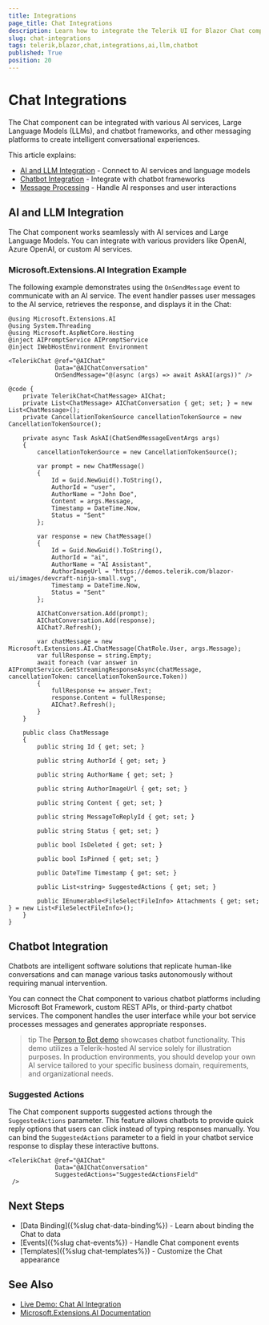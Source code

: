 ```yaml
---
title: Integrations
page_title: Chat Integrations
description: Learn how to integrate the Telerik UI for Blazor Chat component with AI services, LLMs, and chatbot frameworks.
slug: chat-integrations
tags: telerik,blazor,chat,integrations,ai,llm,chatbot
published: True
position: 20
---
```


# Chat Integrations

The Chat component can be integrated with various AI services, Large Language Models (LLMs), and chatbot frameworks, and other messaging platforms to create intelligent conversational experiences.

This article explains:

* [AI and LLM Integration](#ai-and-llm-integration) - Connect to AI services and language models
* [Chatbot Integration](#chatbot-integration) - Integrate with chatbot frameworks
* [Message Processing](#message-processing) - Handle AI responses and user interactions

## AI and LLM Integration

The Chat component works seamlessly with AI services and Large Language Models. You can integrate with various providers like OpenAI, Azure OpenAI, or custom AI services. 

### Microsoft.Extensions.AI Integration Example

The following example demonstrates using the `OnSendMessage` event to communicate with an AI service. The event handler passes user messages to the AI service, retrieves the response, and displays it in the Chat:

````RAZOR.skip-repl
@using Microsoft.Extensions.AI
@using System.Threading
@using Microsoft.AspNetCore.Hosting
@inject AIPromptService AIPromptService
@inject IWebHostEnvironment Environment

<TelerikChat @ref="@AIChat"
             Data="@AIChatConversation"
             OnSendMessage="@(async (args) => await AskAI(args))" />

@code {
    private TelerikChat<ChatMessage> AIChat;
    private List<ChatMessage> AIChatConversation { get; set; } = new List<ChatMessage>();
    private CancellationTokenSource cancellationTokenSource = new CancellationTokenSource();

    private async Task AskAI(ChatSendMessageEventArgs args)
    {
        cancellationTokenSource = new CancellationTokenSource();
        
        var prompt = new ChatMessage()
        {
            Id = Guid.NewGuid().ToString(),
            AuthorId = "user",
            AuthorName = "John Doe",
            Content = args.Message,
            Timestamp = DateTime.Now,
            Status = "Sent"
        };

        var response = new ChatMessage()
        {
            Id = Guid.NewGuid().ToString(),
            AuthorId = "ai",
            AuthorName = "AI Assistant",
            AuthorImageUrl = "https://demos.telerik.com/blazor-ui/images/devcraft-ninja-small.svg",
            Timestamp = DateTime.Now,
            Status = "Sent"
        };

        AIChatConversation.Add(prompt);
        AIChatConversation.Add(response);
        AIChat?.Refresh();

        var chatMessage = new Microsoft.Extensions.AI.ChatMessage(ChatRole.User, args.Message);
        var fullResponse = string.Empty;
        await foreach (var answer in AIPromptService.GetStreamingResponseAsync(chatMessage, cancellationToken: cancellationTokenSource.Token))
        {
            fullResponse += answer.Text;
            response.Content = fullResponse;
            AIChat?.Refresh();
        }
    }

    public class ChatMessage
    {
        public string Id { get; set; }

        public string AuthorId { get; set; }

        public string AuthorName { get; set; }

        public string AuthorImageUrl { get; set; }

        public string Content { get; set; }

        public string MessageToReplyId { get; set; }

        public string Status { get; set; }

        public bool IsDeleted { get; set; }

        public bool IsPinned { get; set; }

        public DateTime Timestamp { get; set; }

        public List<string> SuggestedActions { get; set; }

        public IEnumerable<FileSelectFileInfo> Attachments { get; set; } = new List<FileSelectFileInfo>();
    }
}
````

## Chatbot Integration

Chatbots are intelligent software solutions that replicate human-like conversations and can manage various tasks autonomously without requiring manual intervention.

You can connect the Chat component to various chatbot platforms including Microsoft Bot Framework, custom REST APIs, or third-party chatbot services. The component handles the user interface while your bot service processes messages and generates appropriate responses.

>tip The [Person to Bot demo](https://demos.telerik.com/blazor-ui/chat/person-to-bot) showcases chatbot functionality. This demo utilizes a Telerik-hosted AI service solely for illustration purposes. In production environments, you should develop your own AI service tailored to your specific business domain, requirements, and organizational needs.

### Suggested Actions

The Chat component supports suggested actions through the `SuggestedActions` parameter. This feature allows chatbots to provide quick reply options that users can click instead of typing responses manually. You can bind the `SuggestedActions` parameter to a field in your chatbot service response to display these interactive buttons.

````RAZOR.skip-repl
<TelerikChat @ref="@AIChat"
             Data="@AIChatConversation"
             SuggestedActions="SuggestedActionsField"
 />

````

## Next Steps

* [Data Binding]({%slug chat-data-binding%}) - Learn about binding the Chat to data
* [Events]({%slug chat-events%}) - Handle Chat component events
* [Templates]({%slug chat-templates%}) - Customize the Chat appearance

## See Also

* [Live Demo: Chat AI Integration](https://demos.telerik.com/blazor-ui/chat/ai-integration)
* [Microsoft.Extensions.AI Documentation](https://learn.microsoft.com/en-us/dotnet/ai/)
